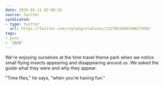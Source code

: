 ```yaml
---
date: 2020-02-11 02:08:52
source: twitter
syndicated:
- type: twitter
  url: https://twitter.com/roytang/statuses/1227051848340627456/
tags:
- puns
- '2020'
---
```


We're enjoying ourselves at the time travel theme park when we notice small flying insects appearing and disappearing around us. We asked the guide what they were and why they appear.

"Time flies," he says, "when you're having fun."